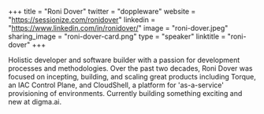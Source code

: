 +++
title = "Roni Dover"
twitter = "doppleware"
website = "https://sessionize.com/ronidover"
linkedin = "https://www.linkedin.com/in/ronidover/"
image = "roni-dover.jpeg"
sharing_image = "roni-dover-card.png"
type = "speaker"
linktitle = "roni-dover"
+++

Holistic developer and software builder with a passion for development processes and methodologies.
Over the past two decades, Roni Dover was focused on incepting, building, and scaling great products including Torque, an IAC Control Plane, and CloudShell, a platform for 'as-a-service' provisioning of environments.
Currently building something exciting and new at digma.ai.